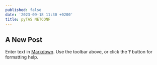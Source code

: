 ```yaml
---
published: false
date: '2023-09-18 11:30 +0200'
title: pyTAS NETCONF
---
```

## A New Post

Enter text in [Markdown](http://daringfireball.net/projects/markdown/). Use the toolbar above, or click the **?** button for formatting help.
